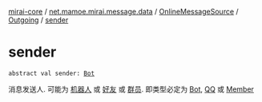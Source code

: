 [mirai-core](../../../index.md) / [net.mamoe.mirai.message.data](../../index.md) / [OnlineMessageSource](../index.md) / [Outgoing](index.md) / [sender](./sender.md)

# sender

`abstract val sender: `[`Bot`](../../../net.mamoe.mirai/-bot/index.md)

消息发送人. 可能为 [机器人](../../../net.mamoe.mirai/-bot/index.md) 或 [好友](../../../net.mamoe.mirai.contact/-q-q/index.md) 或 [群员](../../../net.mamoe.mirai.contact/-member/index.md).
即类型必定为 [Bot](../../../net.mamoe.mirai/-bot/index.md), [QQ](../../../net.mamoe.mirai.contact/-q-q/index.md) 或 [Member](../../../net.mamoe.mirai.contact/-member/index.md)

